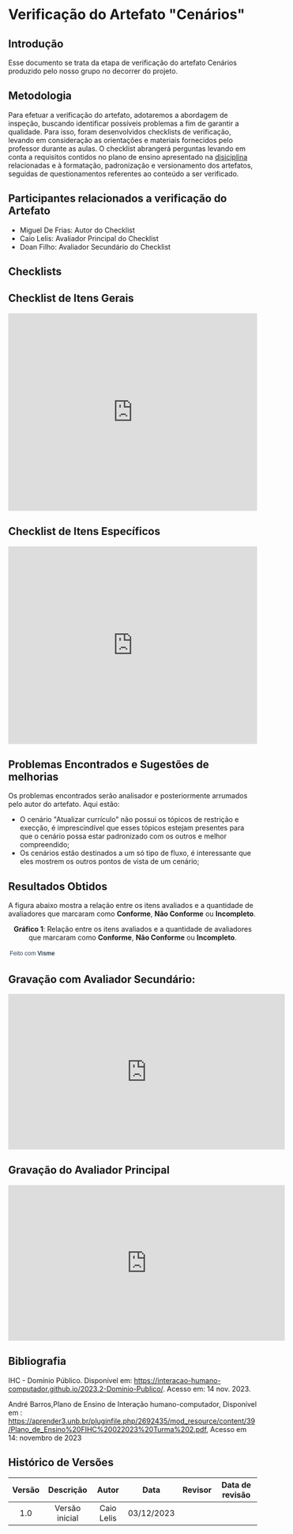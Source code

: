 # Verificação do Artefato "Cenários"

##  Introdução

Esse documento se trata da etapa de verificação do artefato Cenários produzido pelo nosso grupo no decorrer do projeto.


## Metodologia

Para efetuar a verificação do artefato, adotaremos a abordagem de inspeção, buscando identificar possíveis problemas a fim de garantir a qualidade. Para isso, foram desenvolvidos checklists de verificação, levando em consideração as orientações e materiais fornecidos pelo professor durante as aulas. O checklist abrangerá perguntas levando em conta a requisitos contidos no plano de ensino apresentado na [disiciplina](https://aprender3.unb.br/pluginfile.php/2692435/mod_resource/content/39/Plano_de_Ensino%20FIHC%20022023%20Turma%202.pdf) relacionadas e à formatação, padronização e versionamento dos artefatos, seguidas de questionamentos referentes ao conteúdo a ser verificado.


## Participantes relacionados a verificação do Artefato

-  Miguel De Frias: Autor do Checklist
- Caio Lelis: Avaliador Principal do Checklist
- Doan Filho: Avaliador Secundário do Checklist


## Checklists


## Checklist de Itens Gerais


<iframe src="https://docs.google.com/spreadsheets/d/e/2PACX-1vTjurOltQ8buLmH9JwC1dvm3DaijTZcAxl4NPrMj5TWQ7QSZPtleytC5Bz52ZHk8UchQ1J7pKPVKUmq/pubhtml?gid=0&amp;single=true&amp;widget=true&amp;headers=false"width="100%" height="400" frameborder="0" scrolling="no"></iframe>

## Checklist de Itens Específicos

<iframe src="https://docs.google.com/spreadsheets/d/e/2PACX-1vTjurOltQ8buLmH9JwC1dvm3DaijTZcAxl4NPrMj5TWQ7QSZPtleytC5Bz52ZHk8UchQ1J7pKPVKUmq/pubhtml?gid=86061468&amp;single=true&amp;widget=true&amp;headers=false"width="100%" height="400" frameborder="0" scrolling="no"></iframe>

## Problemas Encontrados e Sugestões de melhorias 

Os problemas encontrados serão analisador e posteriormente arrumados pelo autor do artefato. Aqui estão:

-  O cenário "Atualizar currículo" não possui os tópicos de restrição e execção, é imprescindível que esses tópicos estejam presentes para que o cenário possa estar padronizado com os outros e melhor compreendido;
-  Os cenários estão destinados a um só tipo de fluxo, é interessante que eles mostrem os outros pontos de vista de um cenário;


## **Resultados Obtidos**


A figura abaixo mostra a relação entre os itens avaliados e a quantidade de avaliadores que marcaram como **Conforme**, **Não Conforme** ou **Incompleto**.

<center>

**Gráfico 1**: Relação entre os itens avaliados e a quantidade de avaliadores que marcaram como **Conforme**, **Não Conforme** ou **Incompleto**.
</center>

<script src="//my.visme.co/visme-embed.js"></script><div class="visme_d" data-title="Copy of Market Share Pie Chart Square" data-url="31o41m6r-copy-of-market-share-pie-chart-square" data-w="1200" data-full-h="false" data-h="1500" data-domain="my"></div><p style="width:142px !important;border-radius:3px !important;padding:3px !important;font-size:12px !important;font-family:Arial, sans-serif !important;color:#314152 !important;white-space:nowrap !important">Feito com <a href="https://www.visme.co/?vc=Made-With-Visme&amp;utm_medium=Embed" target="_blank" rel="noreferrer" style="font-weight:600 !important;text-decoration:none !important;font-size:12px !important;font-family:Arial, sans-serif !important;color:#314152 !important;white-space:nowrap !important">Visme</a></p>

## Gravação com Avaliador Secundário:

<iframe width="560" height="315" src="https://www.youtube.com/embed/uTI_RkE6VHM?si=pYd3Qk1f5HpzTM24" title="YouTube video player" frameborder="0" allow="accelerometer; autoplay; clipboard-write; encrypted-media; gyroscope; picture-in-picture; web-share" allowfullscreen></iframe>

## Gravação do Avaliador Principal

<iframe width="560" height="315" src="https://www.youtube.com/embed/XfnCzAP2MFM?si=4VjJoGhpLemF6XSO" title="YouTube video player" frameborder="0" allow="accelerometer; autoplay; clipboard-write; encrypted-media; gyroscope; picture-in-picture; web-share" allowfullscreen></iframe>


## Bibliografia

IHC - Domínio Público. Disponível em: <https://interacao-humano-computador.github.io/2023.2-Dominio-Publico/>. Acesso em: 14 nov. 2023.

André Barros,Plano de Ensino de Interação humano-computador, Disponível em : <https://aprender3.unb.br/pluginfile.php/2692435/mod_resource/content/39/Plano_de_Ensino%20FIHC%20022023%20Turma%202.pdf>, Acesso em 14: novembro de 2023 



## **Histórico de Versões**

| Versão |          Descrição              |     Autor      |      Data      |   Revisor     |    Data de revisão    |  
|:------:|:-------------------------------:|:--------------:|:--------------:|:-------------:|:---------------------:|
|  1.0   | Versão inicial |  Caio Lelis   |   03/12/2023   |    |           |